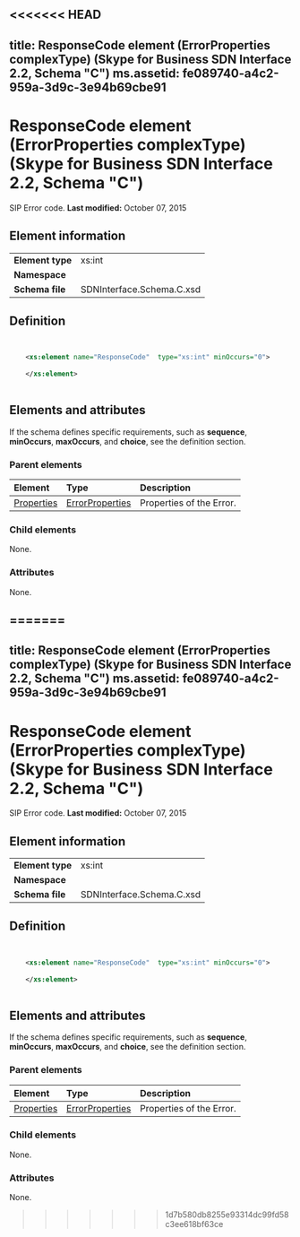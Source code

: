 <<<<<<< HEAD
---
title: ResponseCode element (ErrorProperties complexType) (Skype for Business SDN Interface 2.2, Schema "C")
ms.assetid: fe089740-a4c2-959a-3d9c-3e94b69cbe91
---


# ResponseCode element (ErrorProperties complexType) (Skype for Business SDN Interface 2.2, Schema "C")
SIP Error code. 
 **Last modified:** October 07, 2015
  
    
    


## Element information


|||
|:-----|:-----|
|**Element type**|xs:int |
|**Namespace**||
|**Schema file**|SDNInterface.Schema.C.xsd |
   

## Definition


```XML


    <xs:element name="ResponseCode"  type="xs:int" minOccurs="0">
    
    </xs:element>
  
```


## Elements and attributes

If the schema defines specific requirements, such as **sequence**, **minOccurs**, **maxOccurs**, and **choice**, see the definition section. 
  
    
    

### Parent elements



|**Element**|**Type**|**Description**|
|:-----|:-----|:-----|
| [Properties](properties-element-errortype-complextype-1.md)| [ErrorProperties](errorproperties-complextype.md)|Properties of the Error. |
   

### Child elements

None. 
  
    
    

### Attributes

None. 
  
    
    

=======
---
title: ResponseCode element (ErrorProperties complexType) (Skype for Business SDN Interface 2.2, Schema "C")
ms.assetid: fe089740-a4c2-959a-3d9c-3e94b69cbe91
---


# ResponseCode element (ErrorProperties complexType) (Skype for Business SDN Interface 2.2, Schema "C")
SIP Error code. 
 **Last modified:** October 07, 2015
  
    
    


## Element information


|||
|:-----|:-----|
|**Element type**|xs:int |
|**Namespace**||
|**Schema file**|SDNInterface.Schema.C.xsd |
   

## Definition


```XML


    <xs:element name="ResponseCode"  type="xs:int" minOccurs="0">
    
    </xs:element>
  
```


## Elements and attributes

If the schema defines specific requirements, such as **sequence**, **minOccurs**, **maxOccurs**, and **choice**, see the definition section. 
  
    
    

### Parent elements



|**Element**|**Type**|**Description**|
|:-----|:-----|:-----|
| [Properties](properties-element-errortype-complextype-1.md)| [ErrorProperties](errorproperties-complextype.md)|Properties of the Error. |
   

### Child elements

None. 
  
    
    

### Attributes

None. 
  
    
    

>>>>>>> 1d7b580db8255e93314dc99fd58c3ee618bf63ce
